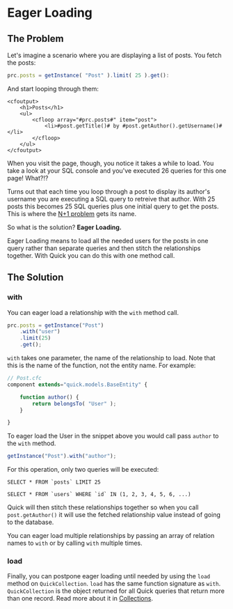 # Eager Loading

## The Problem

Let's imagine a scenario where you are displaying a list of posts. You fetch the
posts:

```javascript
prc.posts = getInstance( "Post" ).limit( 25 ).get():
```

And start looping through them:

```markup
<cfoutput>
    <h1>Posts</h1>
    <ul>
        <cfloop array="#prc.posts#" item="post">
            <li>#post.getTitle()# by #post.getAuthor().getUsername()#</li>
        </cfloop>
    </ul>
</cfoutput>
```

When you visit the page, though, you notice it takes a while to load. You take a
look at your SQL console and you've executed 26 queries for this one page!
What?!?

Turns out that each time you loop through a post to display its author's
username you are executing a SQL query to retreive that author. With 25 posts
this becomes 25 SQL queries plus one initial query to get the posts. This is
where the
[N+1 problem](https://stackoverflow.com/questions/97197/what-is-n1-select-query-issue)
gets its name.

So what is the solution? **Eager Loading.**

Eager Loading means to load all the needed users for the posts in one query
rather than separate queries and then stitch the relationships together. With
Quick you can do this with one method call.

## The Solution

### with

You can eager load a relationship with the `with` method call.

```javascript
prc.posts = getInstance("Post")
    .with("user")
    .limit(25)
    .get();
```

`with` takes one parameter, the name of the relationship to load. Note that this
is the name of the function, not the entity name. For example:

```javascript
// Post.cfc
component extends="quick.models.BaseEntity" {

    function author() {
        return belongsTo( "User" );
    }

}
```

To eager load the User in the snippet above you would call pass `author` to the
`with` method.

```javascript
getInstance("Post").with("author");
```

For this operation, only two queries will be executed:

```text
SELECT * FROM `posts` LIMIT 25

SELECT * FROM `users` WHERE `id` IN (1, 2, 3, 4, 5, 6, ...)
```

Quick will then stitch these relationships together so when you call
`post.getAuthor()` it will use the fetched relationship value instead of going
to the database.

You can eager load multiple relationships by passing an array of relation names
to `with` or by calling `with` multiple times.

### load

Finally, you can postpone eager loading until needed by using the `load` method
on `QuickCollection`. `load` has the same function signature as `with`.
`QuickCollection` is the object returned for all Quick queries that return more
than one record. Read more about it in [Collections](../collections.md).
